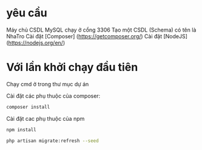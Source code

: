 # yêu cầu 
Máy chủ CSDL MySQL chạy ở cổng 3306
Tạo một CSDL (Schema) có tên là NhaTro
Cài đặt [Composer] (https://getcomposer.org/)
Cài đặt [NodeJS] (https://nodejs.org/en/)

# Với lần khởi chạy đầu tiên
Chạy cmd ở trong thư mục dự án
    
Cài đặt các phụ thuộc của composer:
```bash
composer install
```
Cài đặt cac phụ thuộc của npm
```bash
npm install
```
```bash
php artisan migrate:refresh --seed
```

